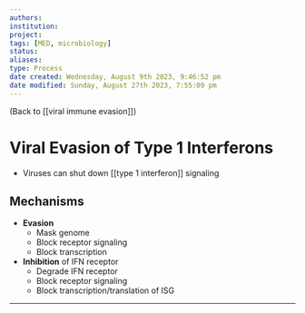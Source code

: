 ```yaml
---
authors: 
institution: 
project: 
tags: [MED, microbiology]
status: 
aliases: 
type: Process
date created: Wednesday, August 9th 2023, 9:46:52 pm
date modified: Sunday, August 27th 2023, 7:55:09 pm
---
```


(Back to [[viral immune evasion]])

# Viral Evasion of Type 1 Interferons

- Viruses can shut down [[type 1 interferon]] signaling
## Mechanisms
- **Evasion**
	- Mask genome
	- Block receptor signaling
	- Block transcription
- **Inhibition** of IFN receptor
	- Degrade IFN receptor
	- Block receptor signaling
	- Block transcription/translation of ISG

---
